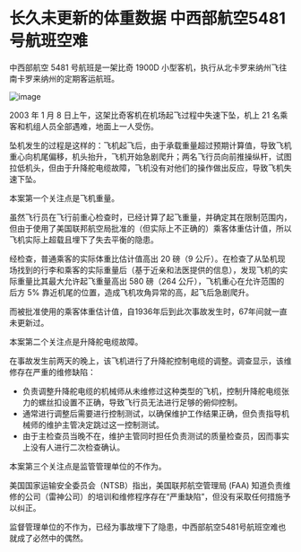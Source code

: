 # 长久未更新的体重数据 中西部航空5481号航班空难

中西部航空 5481 号航班是一架比奇 1900D 小型客机，执行从北卡罗来纳州飞往南卡罗来纳州的定期客运航班。

![image](https://github.com/user-attachments/assets/f0a30acc-6e6e-4ac7-a3d0-0ede1432072e)


2003 年 1 月 8 日上午，这架比奇客机在机场起飞过程中失速下坠，机上 21 名乘客和机组人员全部遇难，地面上一人受伤。

坠机发生的过程是这样的：飞机起飞后，由于承载重量超过预期计算值，导致飞机重心向机尾偏移，机头抬升，飞机开始急剧爬升；两名飞行员向前推操纵杆，试图拉低机头，但由于升降舵电缆故障，飞机没有对他们的操作做出反应，导致飞机失速下坠。

本案第一个关注点是飞机重量。

虽然飞行员在飞行前重心检查时，已经计算了起飞重量，并确定其在限制范围内，但由于使用了美国联邦航空局批准的（但实际上不正确的）乘客体重估计值，所以飞机实际上超载且埋下了失去平衡的隐患。

经检查，普通乘客的实际体重比估计值高出 20 磅（9 公斤）。在检查了从坠机现场找到的行李和乘客的实际重量后（基于近亲和法医提供的信息），发现飞机的实际重量比其最大允许起飞重量高出 580 磅（264 公斤），飞机重心在允许范围的后方 5% 靠近机尾的位置，造成飞机攻角异常的高，起飞后急剧爬升。

而被批准使用的乘客体重估计值，自1936年后到此次事故发生时，67年间就一直未更新过。

本案第二个关注点是升降舵电缆故障。

在事故发生前两天的晚上，该飞机进行了升降舵控制电缆的调整。调查显示，该维修存在严重的维修缺陷：

 - 负责调整升降舵电缆的机械师从未维修过这种类型的飞机，控制升降舵电缆张力的螺丝扣设置不正确，导致飞行员无法进行足够的俯仰控制。
 - 通常进行调整后需要进行控制测试，以确保维护工作结果正确，但负责指导机械师的维护主管决定跳过这一控制测试。
 - 由于主检查员当晚不在，维护主管同时担任负责测试的质量检查员，因而事实上没有人进行二次检查确认。

本案第三个关注点是监管管理单位的不作为。

美国国家运输安全委员会（NTSB）指出，美国联邦航空管理局 (FAA) 知道负责维修的公司（雷神公司）的培训和维修程序存在“严重缺陷”，但没有采取任何措施予以纠正。

监督管理单位的不作为，已经为事故埋下了隐患，中西部航空5481号航班空难也就成了必然中的偶然。
